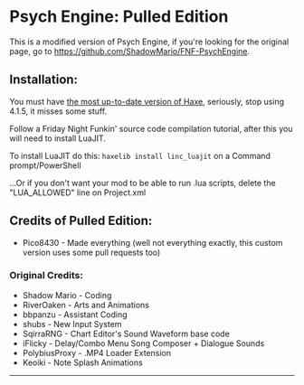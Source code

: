 # Psych Engine: Pulled Edition
This is a modified version of Psych Engine, if you're looking for the original page, go to https://github.com/ShadowMario/FNF-PsychEngine.

## Installation:
You must have [the most up-to-date version of Haxe](https://haxe.org/download/), seriously, stop using 4.1.5, it misses some stuff.

Follow a Friday Night Funkin' source code compilation tutorial, after this you will need to install LuaJIT.

To install LuaJIT do this: `haxelib install linc_luajit` on a Command prompt/PowerShell

...Or if you don't want your mod to be able to run .lua scripts, delete the "LUA_ALLOWED" line on Project.xml

## Credits of Pulled Edition:
* Pico8430 - Made everything (well not everything exactly, this custom version uses some pull requests too)

### Original Credits:
* Shadow Mario - Coding
* RiverOaken - Arts and Animations
* bbpanzu - Assistant Coding
* shubs - New Input System
* SqirraRNG - Chart Editor's Sound Waveform base code
* iFlicky - Delay/Combo Menu Song Composer + Dialogue Sounds
* PolybiusProxy - .MP4 Loader Extension
* Keoiki - Note Splash Animations
_____________________________________

